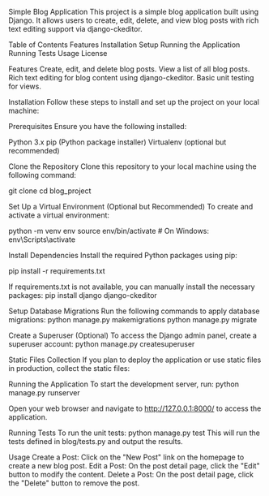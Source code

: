 Simple Blog Application
This project is a simple blog application built using Django. It allows users to create, edit, delete, and view blog posts with rich text editing support via django-ckeditor.

Table of Contents
Features
Installation
Setup
Running the Application
Running Tests
Usage
License

Features
Create, edit, and delete blog posts.
View a list of all blog posts.
Rich text editing for blog content using django-ckeditor.
Basic unit testing for views.

Installation
Follow these steps to install and set up the project on your local machine:

Prerequisites
Ensure you have the following installed:

Python 3.x
pip (Python package installer)
Virtualenv (optional but recommended)

Clone the Repository
Clone this repository to your local machine using the following command:

git clone <repository-url>
cd blog_project

Set Up a Virtual Environment (Optional but Recommended)
To create and activate a virtual environment:

python -m venv env
source env/bin/activate  # On Windows: env\Scripts\activate

Install Dependencies
Install the required Python packages using pip:

pip install -r requirements.txt

If requirements.txt is not available, you can manually install the necessary packages:
pip install django django-ckeditor

Setup
Database Migrations
Run the following commands to apply database migrations:
python manage.py makemigrations
python manage.py migrate

Create a Superuser (Optional)
To access the Django admin panel, create a superuser account:
python manage.py createsuperuser

Static Files Collection
If you plan to deploy the application or use static files in production, collect the static files:


Running the Application
To start the development server, run:
python manage.py runserver

Open your web browser and navigate to http://127.0.0.1:8000/ to access the application.

Running Tests
To run the unit tests:
python manage.py test
This will run the tests defined in blog/tests.py and output the results.

Usage
Create a Post: Click on the "New Post" link on the homepage to create a new blog post.
Edit a Post: On the post detail page, click the "Edit" button to modify the content.
Delete a Post: On the post detail page, click the "Delete" button to remove the post.
